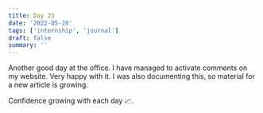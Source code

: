 ```yaml
---
title: Day 25
date: '2022-05-20'
tags: ['internship', 'journal']
draft: false
summary: ''
---
```


Another good day at the office. I have managed to activate comments on my website. Very happy with it. I was also documenting this, so material for a new article is growing.

Confidence growing with each day 📈.

